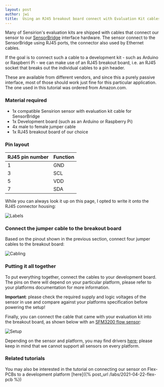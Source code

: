 ```yaml
---
layout: post
author: jwi
title:  Using an RJ45 breakout board connect with Evaluation Kit cables
---
```


Many of Sensirion's evaluation kits are shipped with cables that connect our sensor to our [SensorBridge](https://sensirion.com/sensorbridge) interface hardware. The sensor connect to the SensorBridge using RJ45 ports, the connector also used by Ethernet cables.

If the goal is to connect such a cable to a development kit - such as Arduino or Raspberri Pi - we can make use of an RJ45 breakout board, i.e. an RJ45 socket that breaks out the individual cables to a pin header.

These are available from different vendors, and since this a purely passive interface, most of those should work just fine for this particular application. The one used in this tutorial was ordered from Amazon.com.

### Material required

- 1x compatible Sensirion sensor with evaluation kit cable for SensorBridge
- 1x Development board (such as an Arduino or Raspberry Pi)
- 4x male to female jumper cable
- 1x RJ45 breakout board of our choice

### Pin layout

| RJ45 pin number |  Function |
|-----------------|-----------|
| 1 | GND |
| 3 | SCL |
| 5 | VDD |
| 7 | SDA |

While you can always look it up on this page, I opted to write it onto the RJ45 connector housing:

![Labels]({{site.baseurl}}/assets/images/tut-rj45-2.jpg)

### Connect the jumper cable to the breakout board

Based on the pinout shown in the previous section, connect four jumper cables to the breakout board:

![Cabling]({{site.baseurl}}/assets/images/tut-rj45-3.jpg)

### Putting it all together

To put everything together, connect the cables to your development board. The pins on there will depend on your particular platform, please refer to your platforms documentation for more information.

**Important**: please check the required supply and logic voltages of the sensor in use and compare against your platforms specification before powering the setup!

Finally, you can connect the cable that came with your evaluation kit into the breakout board, as shown below with an [SFM3200 flow sensor](https://www.sensirion.com/en/flow-sensors/mass-flow-meters-for-high-precise-measurement-of-gases/flow-sensor-sfm3200-for-a-superior-performance-at-low-flows/):


![Setup]({{site.baseurl}}/assets/images/tut-rj45-1.jpg)

Depending on the sensor and platform, you may find drivers [here]({{site.baseurl}}/drivers.html); please keep in mind that we cannot support all sensors on every platform.

### Related tutorials

You may also be interested in the tutorial on connecting our sensor on Flex-PCBs to a development platform [here]({% post_url /labs/2021-04-22-flex-pcb %})